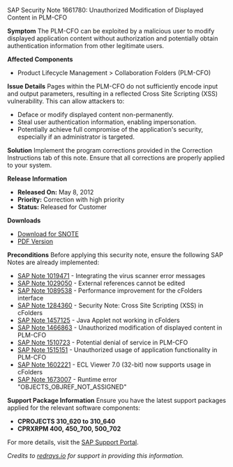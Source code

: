 SAP Security Note 1661780: Unauthorized Modification of Displayed Content in PLM-CFO

**Symptom**
The PLM-CFO can be exploited by a malicious user to modify displayed application content without authorization and potentially obtain authentication information from other legitimate users.

**Affected Components**
- Product Lifecycle Management > Collaboration Folders (PLM-CFO)

**Issue Details**
Pages within the PLM-CFO do not sufficiently encode input and output parameters, resulting in a reflected Cross Site Scripting (XSS) vulnerability. This can allow attackers to:
- Deface or modify displayed content non-permanently.
- Steal user authentication information, enabling impersonation.
- Potentially achieve full compromise of the application's security, especially if an administrator is targeted.

**Solution**
Implement the program corrections provided in the Correction Instructions tab of this note. Ensure that all corrections are properly applied to your system.

**Release Information**
- **Released On:** May 8, 2012
- **Priority:** Correction with high priority
- **Status:** Released for Customer

**Downloads**
- [Download for SNOTE](https://notesdownloads.sap.com/note/0040000009868222017)
- [PDF Version](https://userapps.support.sap.com/sap/support/sfm/notes/print/0001661780?language=en-US&token=6A683997F333F44849D32E529F5317A0)

**Preconditions**
Before applying this security note, ensure the following SAP Notes are already implemented:
- [SAP Note 1019471](https://me.sap.com/notes/1019471) - Integrating the virus scanner error messages
- [SAP Note 1029050](https://me.sap.com/notes/1029050) - External references cannot be edited
- [SAP Note 1089538](https://me.sap.com/notes/1089538) - Performance improvement for the cFolders interface
- [SAP Note 1284360](https://me.sap.com/notes/1284360) - Security Note: Cross Site Scripting (XSS) in cFolders
- [SAP Note 1457125](https://me.sap.com/notes/1457125) - Java Applet not working in cFolders
- [SAP Note 1466863](https://me.sap.com/notes/1466863) - Unauthorized modification of displayed content in PLM-CFO
- [SAP Note 1510723](https://me.sap.com/notes/1510723) - Potential denial of service in PLM-CFO
- [SAP Note 1515151](https://me.sap.com/notes/1515151) - Unauthorized usage of application functionality in PLM-CFO
- [SAP Note 1602221](https://me.sap.com/notes/1602221) - ECL Viewer 7.0 (32-bit) now supports usage in cFolders
- [SAP Note 1673007](https://me.sap.com/notes/1673007) - Runtime error "OBJECTS_OBJREF_NOT_ASSIGNED"

**Support Package Information**
Ensure you have the latest support packages applied for the relevant software components:
- **CPROJECTS 310_620 to 310_640**
- **CPRXRPM 400, 450_700, 500_702**

For more details, visit the [SAP Support Portal](https://me.sap.com/notes/1661780).

*Credits to [redrays.io](https://redrays.io) for support in providing this information.*